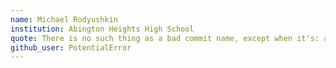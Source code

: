 ```yaml
---
name: Michael Rodyushkin
institution: Abington Heights High School
quote: There is no such thing as a bad commit name, except when it's: added stuff.
github_user: PotentialError
---
```

